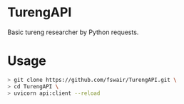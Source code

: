 # TurengAPI
Basic tureng researcher by Python requests.

# Usage

```sh
> git clone https://github.com/fswair/TurengAPI.git \
> cd TurengAPI \
> uvicorn api:client --reload
```

